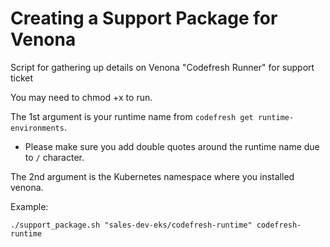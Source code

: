 # Creating a Support Package for Venona

Script for gathering up details on Venona "Codefresh Runner" for support ticket

You may need to chmod +x to run.

The 1st argument is your runtime name from `codefresh get runtime-environments`.

* Please make sure you add double quotes around the runtime name due to `/` character.

The 2nd argument is the Kubernetes namespace where you installed venona.

Example:

`./support_package.sh "sales-dev-eks/codefresh-runtime" codefresh-runtime`
